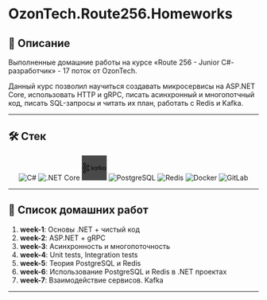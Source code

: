 # OzonTech.Route256.Homeworks

## 📌 Описание
Выполненные домашние работы на курсе «Route 256 - Junior C#-разработчик» - 17 поток от OzonTech.

Данный курс позволил научиться создавать микросервисы на ASP.NET Core, использовать HTTP и gRPC, писать асинхронный и многопотчный код, писать SQL-запросы и читать их план, работать с Redis и Kafka.

---

## 🛠 Стек
<div align="center">
  <img src="https://cdn.jsdelivr.net/gh/devicons/devicon/icons/csharp/csharp-original.svg" width="50" title="C#"/>
  <img src="https://cdn.jsdelivr.net/gh/devicons/devicon/icons/dotnetcore/dotnetcore-original.svg" width="50" title=".NET Core"/>
  <img src="https://raw.githubusercontent.com/devicons/devicon/master/icons/apachekafka/apachekafka-original-wordmark.svg" width="50" title="Apache Kafka" style="filter: invert(15%) sepia(60%) saturate(0%) hue-rotate(180deg) brightness(30%) contrast(100%)"/>
  <img src="https://cdn.jsdelivr.net/gh/devicons/devicon/icons/postgresql/postgresql-original.svg" width="50" title="PostgreSQL"/>
  <img src="https://cdn.jsdelivr.net/gh/devicons/devicon/icons/redis/redis-original.svg" width="50" title="Redis"/>
  <img src="https://cdn.jsdelivr.net/gh/devicons/devicon/icons/docker/docker-original.svg" width="50" title="Docker"/>
  <img src="https://cdn.jsdelivr.net/gh/devicons/devicon/icons/gitlab/gitlab-original.svg" width="50" title="GitLab"/>
</div>

---

## 📝 Список домашних работ

1. **week-1**: Основы .NET + чистый код
2. **week-2**: ASP.NET + gRPC
3. **week-3**: Асинхронность и многопоточность
4. **week-4**: Unit tests, Integration tests
5. **week-5**: Теория PostgreSQL и Redis
6. **week-6**: Использование PostgreSQL и Redis в .NET проектах
7. **week-7**: Взаимодействие сервисов. Kafka

---